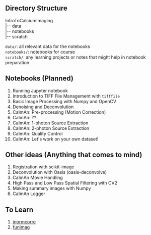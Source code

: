 ## Directory Structure

IntroToCalciumImaging </br>
|-- data </br>
|-- notebooks </br>
|-- scratch

`data/`: all relevant data for the notebooks </br>
`notebooks/`: notebooks for course </br>
`scratch/`: any learning projects or notes that might help in notebook preparation

## Notebooks (Planned)

1. Running Jupyter notebook 
2. Introduction to TIFF File Management with `tifffile` 
3. Basic Image Processing with Numpy and OpenCV
4. Denoising and Deconvolution 
5. CaImAn: Pre-processing (Motion Correction)
6. CaImAn: ??
7. CaImAn: 1-photon Source Extraction
8. CaImAn: 2-photon Source Extraction
9. CaImAn: Quality Control
10. CaImAn: Let's work on your own dataset! 


## Other ideas (Anything that comes to mind)

1. Registration with scikit-image
2. Deconvolution with Oasis (oasis-deconvolve)
3. CaImAn Movie Handling
4. High Pass and Low Pass Spatial Filtering with CV2
5. Making summary images with Numpy
6. CaImAn Logger

## To Learn

1. [jnormcorre](https://github.com/apasarkar/jnormcorre)
2. [funimag](https://github.com/paninski-lab/funimag)


